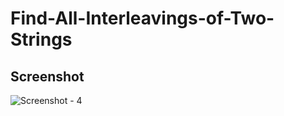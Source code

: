 # Find-All-Interleavings-of-Two-Strings

## Screenshot

![Screenshot - 4](https://github.com/Bulbul0017/Find-All-Interleavings-of-Two-Strings/assets/74949576/a89f55ca-9b25-4654-9dc3-449665668484)
